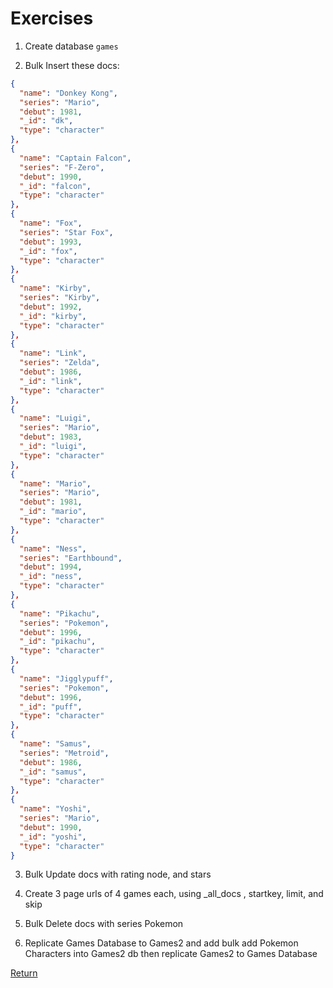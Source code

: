 # Exercises

1. Create database `games`

2. Bulk Insert these docs:

``` json
{
  "name": "Donkey Kong",
  "series": "Mario",
  "debut": 1981,
  "_id": "dk",
  "type": "character"
},
{
  "name": "Captain Falcon",
  "series": "F-Zero",
  "debut": 1990,
  "_id": "falcon",
  "type": "character"
},
{
  "name": "Fox",
  "series": "Star Fox",
  "debut": 1993,
  "_id": "fox",
  "type": "character"
},
{
  "name": "Kirby",
  "series": "Kirby",
  "debut": 1992,
  "_id": "kirby",
  "type": "character"
},
{
  "name": "Link",
  "series": "Zelda",
  "debut": 1986,
  "_id": "link",
  "type": "character"
},
{
  "name": "Luigi",
  "series": "Mario",
  "debut": 1983,
  "_id": "luigi",
  "type": "character"
},
{
  "name": "Mario",
  "series": "Mario",
  "debut": 1981,
  "_id": "mario",
  "type": "character"
},
{
  "name": "Ness",
  "series": "Earthbound",
  "debut": 1994,
  "_id": "ness",
  "type": "character"
},
{
  "name": "Pikachu",
  "series": "Pokemon",
  "debut": 1996,
  "_id": "pikachu",
  "type": "character"
},
{
  "name": "Jigglypuff",
  "series": "Pokemon",
  "debut": 1996,
  "_id": "puff",
  "type": "character"
},
{
  "name": "Samus",
  "series": "Metroid",
  "debut": 1986,
  "_id": "samus",
  "type": "character"
},
{
  "name": "Yoshi",
  "series": "Mario",
  "debut": 1990,
  "_id": "yoshi",
  "type": "character"
}
```

3. Bulk Update docs with rating node, and stars

4. Create 3 page urls of 4 games each, using \_all_docs , startkey, limit, and skip

5. Bulk Delete docs with series Pokemon

6. Replicate Games Database to Games2 and add bulk add Pokemon Characters into Games2 db
then replicate Games2 to Games Database


[Return](./)
